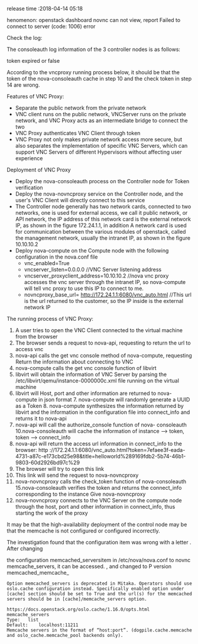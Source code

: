 release time :2018-04-14 05:18

henomenon: openstack dashboard novnc can not view, report Failed to connect to server (code: 1006) error

Check the log:

The consoleauth log information of the 3 controller nodes is as follows:

token expired or false

According to the vncproxy running process below, it should be that the token of the nova-consoleauth cache in step 10 and the check token in step 14 are wrong.

Features of VNC Proxy:
* Separate the public network from the private network
* VNC client runs on the public network, VNCServer runs on the private network, and VNC Proxy acts as an intermediate bridge to connect the two
* VNC Proxy authenticates VNC Client through token
* VNC Proxy not only makes private network access more secure, but also separates the implementation of specific VNC Servers, which can support VNC Servers of different Hypervisors without affecting user experience

Deployment of VNC Proxy

* Deploy the nova-consoleauth process on the Controller node for Token verification
* Deploy the nova-novncproxy service on the Controller node, and the user's VNC Client will directly connect to this service
* The Controller node generally has two network cards, connected to two networks, one is used for external access, we call it public network, or API network, the IP address of this network card is the external network IP, as shown in the figure 172.24.1.1, in addition A network card is used for communication between the various modules of openstack, called the management network, usually the intranet IP, as shown in the figure 10.10.10.2
* Deploy nova-compute on the Compute node with the following configuration in the nova.conf file
  * vnc_enabled=True
  * vncserver_listen=0.0.0.0 //VNC Server listening address
  * vncserver_proxyclient_address=10.10.10.2 //nova vnc proxy accesses the vnc server through the intranet IP, so nova-compute will tell vnc proxy to use this IP to connect to me.
  * novncproxy_base_url= http://172.24.1.1:6080/vnc_auto.html //This url is the url returned to the customer, so the IP inside is the external network IP

The running process of VNC Proxy:
1. A user tries to open the VNC Client connected to the virtual machine from the browser
2. The browser sends a request to nova-api, requesting to return the url to access vnc
3. nova-api calls the get vnc console method of nova-compute, requesting Return the information about connecting to VNC
4. nova-compute calls the get vnc console function of libvirt
5. libvirt will obtain the information of VNC Server by parsing the /etc/libvirt/qemu/instance-0000000c.xml file running on the virtual machine
6. libvirt will Host, port and other information are returned to nova-compute in json format 7. nova-compute will randomly generate a UUID as a Token 8. nova-compute synthesizes the information returned by libvirt and the information in the configuration file into connect_info and returns it to nova-api
7. nova-api will call the authorize_console function of nova-
consoleauth 10.nova-consoleauth will cache the information of instance –> token, token –> connect_info
8. nova-api will return the access url information in connect_info to the browser: http ://172.24.1.1:6080/vnc_auto.html?token=7efaee3f-eada-4731-a87c-e173cbd25e98&title=helloworld%289169fdb2-5b74-46b1-9803-60d2926bd97c%29
9. The browser will try to open this link
10. This link will send the request to nova-novncproxy
11. nova-novncproxy calls the check_token function of nova-consoleauth 15.nova-consoleauth
verifies the token and returns the connect_info corresponding to the instance Give nova-novncproxy
12. nova-novncproxy connects to the VNC Server on the compute node through the host, port and other information in connect_info, thus starting the work of the proxy

It may be that the high-availability deployment of the control node may be that the memcache is not configured or configured incorrectly.

The investigation found that the configuration item was wrong with a letter . After changing

the configuration memcached_serversitem in /etc/nova/nova.conf to novnc memcache_servers, it can be accessed. , and changed to P version
memcached_memcache_

    Option memcached_servers is deprecated in Mitaka. Operators should use oslo.cache configuration instead. Specifically enabled option under [cache] section should be set to True and the url(s) for the memcached servers should be in [cache]/memcache_servers option.

    https://docs.openstack.org/oslo.cache/1.16.0/opts.html
    memcache_servers
    Type:   list
    Default:    localhost:11211
    Memcache servers in the format of “host:port”. (dogpile.cache.memcache and oslo_cache.memcache_pool backends only).

